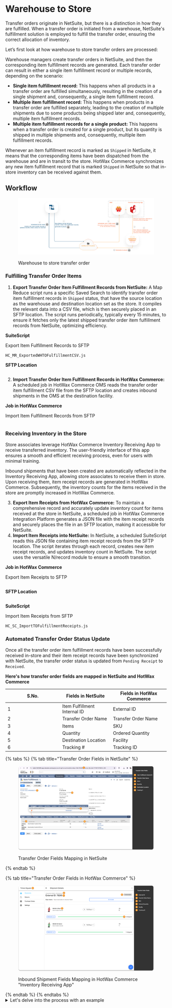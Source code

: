 # Warehouse to Store

Transfer orders originate in NetSuite, but there is a distinction in how they are fulfilled. When a transfer order is initiated from a warehouse, NetSuite's fulfillment solution is employed to fulfill the transfer order, ensuring the correct allocation of inventory.

Let’s first look at how warehouse to store transfer orders are processed:

Warehouse managers create transfer orders in NetSuite, and then the corresponding item fulfillment records are generated. Each transfer order can result in either a single item fulfillment record or multiple records, depending on the scenario:

* **Single item fulfillment record:** This happens when all products in a transfer order are fulfilled simultaneously, resulting in the creation of a single shipment and, consequently, a single item fulfillment record.
* **Multiple item fulfillment record:** This happens when products in a transfer order are fulfilled separately, leading to the creation of multiple shipments due to some products being shipped later and, consequently, multiple item fulfillment records.
* **Multiple item fulfillment records for a single product:** This happens when a transfer order is created for a single product, but its quantity is shipped in multiple shipments and, consequently, multiple item fulfillment records.

Whenever an item fulfillment record is marked as `Shipped` in NetSuite, it means that the corresponding items have been dispatched from the warehouse and are in transit to the store. HotWax Commerce synchronizes any new item fulfillment record that is marked `Shipped` in NetSuite so that in-store inventory can be received against them.

## Workflow

<figure><img src="../../.gitbook/assets/warehousetostore.png" alt=""><figcaption><p>Warehouse to store transfer order</p></figcaption></figure>

### Fulfilling Transfer Order Items

1. **Export Transfer Order Item Fulfillment Records from NetSuite:** A Map Reduce script runs a specific Saved Search to identify transfer order item fulfillment records in `Shipped` status, that have the source location as the warehouse and destination location set as the store. It compiles the relevant data into a CSV file, which is then securely placed in an SFTP location. The script runs periodically, typically every 15 minutes, to ensure it fetches only the latest shipped transfer order item fulfillment records from NetSuite, optimizing efficiency.

**SuiteScript**

Export Item Fulfillment Records to SFTP

```
HC_MR_ExportedWHTOFulfillmentCSV.js
```

**SFTP Location**

```
```

2. **Import Transfer Order Item Fulfillment Records in HotWax Commerce:** A scheduled job in HotWax Commerce OMS reads the transfer order item fulfillment CSV file from the SFTP location and creates inbound shipments in the OMS at the destination facility.

**Job in HotWax Commerce**

Import Item Fulfillment Records from SFTP

```
```

### Receiving Inventory in the Store

Store associates leverage HotWax Commerce Inventory Receiving App to receive transferred inventory. The user-friendly interface of this app ensures a smooth and efficient receiving process, even for users with minimal training.

Inbound shipments that have been created are automatically reflected in the Inventory Receiving App, allowing store associates to receive them in store. Upon receiving them, item receipt records are generated in HotWax Commerce. Subsequently, the inventory counts for the items received in the store are promptly increased in HotWax Commerce.

3. **Export Item Receipts from HotWax Commerce:** To maintain a comprehensive record and accurately update inventory count for items received at the store in NetSuite, a scheduled job in HotWax Commerce Integration Platform generates a JSON file with the item receipt records and securely places the file in an SFTP location, making it accessible for NetSuite.
4. **Import Item Receipts into NetSuite:** In NetSuite, a scheduled SuiteScript reads this JSON file containing item receipt records from the SFTP location. The script iterates through each record, creates new item receipt records, and updates inventory count in NetSuite. The script uses the versatile N/record module to ensure a smooth transition.

**Job in HotWax Commerce**

Export Item Receipts to SFTP

```
```

**SFTP Location**

```
```

**SuiteScript**

Import Item Receipts from SFTP

```
HC_SC_ImportTOFulfillmentReceipts.js
```

### Automated Transfer Order Status Update

Once all the transfer order item fulfillment records have been successfully received in-store and their item receipt records have been synchronized with NetSuite, the transfer order status is updated from `Pending Receipt` to `Received`.



**Here's how transfer order fields are mapped in NetSuite and HotWax Commerce**

<table><thead><tr><th width="157">S.No.	</th><th>Fields in NetSuite</th><th>Fields in HotWax Commerce</th></tr></thead><tbody><tr><td>1</td><td>Item Fulfillment Internal ID</td><td>External ID</td></tr><tr><td>2</td><td>Transfer Order Name</td><td>Transfer Order Name</td></tr><tr><td>3</td><td>Items</td><td>SKU</td></tr><tr><td>4</td><td>Quantity</td><td>Ordered Quantity</td></tr><tr><td>5</td><td>Destination Location</td><td>Facility</td></tr><tr><td>6</td><td>Tracking #</td><td>Tracking ID</td></tr></tbody></table>

{% tabs %}
{% tab title="Transfer Order Fields in NetSuite" %}
<figure><img src="../../.gitbook/assets/mapping warehouse to store transfer order netsuite.png" alt=""><figcaption><p>Transfer Order Fields Mapping in NetSuite</p></figcaption></figure>
{% endtab %}

{% tab title="Transfer Order Fields in HotWax Commerce" %}
<figure><img src="../../.gitbook/assets/mapping hc warehouse to store receiving app to.png" alt=""><figcaption><p>Inbound Shipment Fields Mapping in HotWax Commerce "Inventory Receiving App"</p></figcaption></figure>
{% endtab %}
{% endtabs %}

<details>

<summary>Let's delve into the process with an example</summary>

Consider a scenario where a retailer operates a store named Brooklyn, alongside a central warehouse. The Brooklyn store is experiencing low stock levels for a particular product, so the store manager requests a transfer of 100 quantities from the central warehouse. In this event, a warehouse-to-store transfer order is created for 100 quantities in NetSuite.

It's possible that the warehouse manager ships these quantities in multiple shipments. For example, 60 quantities might be picked, packed, and shipped initially, with the remaining 40 scheduled for shipment at a later time. In this setup, a transfer order for 100 quantities will have two item fulfillment records created in NetSuite. The first record reflects the fulfillment of 60 quantities, marked with a `Shipped` status, indicating their dispatch from the warehouse. The second record represents the remaining 40 quantities.

Following this, a Map Reduce script generates a CSV file containing details of the item fulfillment record for the initial 60 quantities and places it at an SFTP location.

A scheduled job in HotWax Commerce OMS reads this CSV file and creates an inbound shipment at the Brooklyn store location. Store associates use Inventory Receiving App to initiate in-store receiving against this shipment. Upon receiving, item receipt records are generated in HotWax Commerce, increasing the product inventory by 60 quantities at the Brooklyn store location. Subsequently, HotWax Commerce then synchronizes these item receipt records to NetSuite to accurately update the inventory count in NetSuite as well.

Once the second item fulfillment record is fulfilled in NetSuite and shipped from the central warehouse, the Map Reduce script again creates a CSV file containing details of the item final fulfillment record for the remaining 40 quantities and places it at an SFTP location.

A scheduled job in HotWax Commerce OMS reads this CSV file and creates another inbound shipment at the Brooklyn store location. Upon receiving, item receipt records are generated in HotWax Commerce, increasing the product inventory by 40 quantities at the Brooklyn store location. Subsequently, these item receipt records are synchronized to NetSuite, marking the completion of the transfer order in NetSuite, updating inventory counts and updating transfer order status from `Pending Receipt` to `Received`.

</details>
